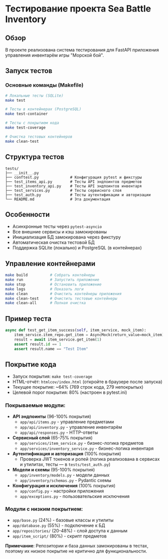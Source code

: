 # Тестирование проекта Sea Battle Inventory

## Обзор

В проекте реализована система тестирования для FastAPI приложения управления инвентарём игры "Морской бой".

## Запуск тестов

### Основные команды (Makefile)

```bash
# Локальные тесты (SQLite)
make test

# Тесты в контейнерах (PostgreSQL)
make test-container

# Тесты с покрытием кода
make test-coverage

# Очистка тестовых контейнеров
make clean-test
```

## Структура тестов

```
tests/
├── __init__.py
├── conftest.py              # Конфигурация pytest и фикстуры
├── test_items_api.py        # Тесты API эндпоинтов предметов
├── test_inventory_api.py    # Тесты API эндпоинтов инвентаря
├── test_services.py         # Тесты сервисного слоя
├── test_auth.py             # Тесты аутентификации и авторизации
└── README.md                # Эта документация
```

## Особенности
- Асинхронные тесты через `pytest-asyncio`
- Все внешние сервисы и кэш замокированы
- Инициализация БД замокирована через фикстуру
- Автоматическая очистка тестовой БД
- Поддержка SQLite (локально) и PostgreSQL (в контейнерах)

## Управление контейнерами

```bash
make build          # Собрать контейнеры
make run            # Запустить приложение
make stop           # Остановить приложение
make logs           # Показать логи
make clean          # Очистить контейнеры приложения
make clean-test     # Очистить тестовые контейнеры
make clean-all      # Полная очистка
```

## Пример теста

```python
async def test_get_item_success(self, item_service, mock_item):
    item_service.item_repo.get_item = AsyncMock(return_value=mock_item)
    result = await item_service.get_item(1)
    assert result.id == 1
    assert result.name == "Test Item"
```

## Покрытие кода

- Запуск покрытия: `make test-coverage`
- HTML-отчёт: `htmlcov/index.html` (откройте в браузере после запуска)
- Текущее покрытие: ~64% (769 строк кода, 279 непокрытых)
- Целевой порог покрытия: 80% (настроен в pytest.ini)

### Покрываемые модули:
- **API эндпоинты** (96-100% покрытия)
  - `app/api/items.py` - управление предметами
  - `app/api/inventory.py` - управление инвентарём
  - `app/api/responses.py` - HTTP-ответы
- **Сервисный слой** (65-75% покрытия)
  - `app/services/item_service.py` - бизнес-логика предметов
  - `app/services/inventory_service.py` - бизнес-логика инвентаря
- **Аутентификация и авторизация** (100% покрытия)
  - Проверка JWT токенов и ролей (логика реализована в сервисах и утилитах, тесты — в `tests/test_auth.py`)
- **Модели и схемы** (95-100% покрытия)
  - `app/inventory/models.py` - модели данных
  - `app/inventory/schemas.py` - Pydantic схемы
- **Конфигурация и исключения** (100% покрытия)
  - `app/config.py` - настройки приложения
  - `app/exceptions.py` - пользовательские исключения

### Модули с низким покрытием:
- `app/base.py` (24%) - базовые классы и утилиты
- `app/database.py` (55%) - подключение к БД
- `app/repositories/` (20-48%) - слой доступа к данным
- `app/item_script/` (80%) - скрипт предметов

**Примечание**: Репозитории и база данных замокированы в тестах, поэтому их низкое покрытие не критично для функциональности.
